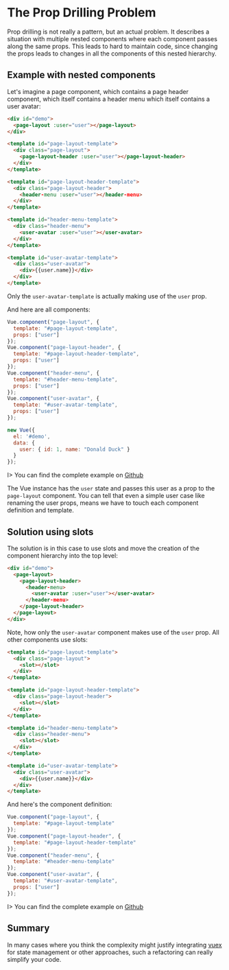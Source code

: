 # The Prop Drilling Problem

Prop drilling is not really a pattern, but an actual problem. It describes a situation with multiple nested components where each component passes along the same props. This leads to hard to maintain code, since changing the props leads to changes in all the components of this nested hierarchy.

## Example with nested components

Let's imagine a page component, which contains a page header component, which itself contains a header menu which itself contains a user avatar:

```html
<div id="demo">
  <page-layout :user="user"></page-layout>
</div>

<template id="page-layout-template">
  <div class="page-layout">
    <page-layout-header :user="user"></page-layout-header>
  </div>
</template>

<template id="page-layout-header-template">
  <div class="page-layout-header">
    <header-menu :user="user"></header-menu>
  </div>
</template>

<template id="header-menu-template">
  <div class="header-menu">
    <user-avatar :user="user"></user-avatar>
  </div>
</template>

<template id="user-avatar-template">
  <div class="user-avatar">
    <div>{{user.name}}</div>
  </div>
</template>
```

Only the `user-avatar-template` is actually making use of the `user` prop.

And here are all components:

```js
Vue.component("page-layout", {
  template: "#page-layout-template",
  props: ["user"]
});
Vue.component("page-layout-header", {
  template: "#page-layout-header-template",
  props: ["user"]
});
Vue.component("header-menu", {
  template: "#header-menu-template",
  props: ["user"]
});
Vue.component("user-avatar", {
  template: "#user-avatar-template",
  props: ["user"]
});

new Vue({ 
  el: '#demo',
  data: {
    user: { id: 1, name: "Donald Duck" }
  }
});
```

I> You can find the complete example on [Github](https://github.com/fdietz/vue_components_book_examples/tree/master/chapter-9/example-1)

The Vue instance has the `user` state and passes this user as a prop to the `page-layout` component. You can tell that even a simple user case like renaming the user props, means we have to touch each component definition and template.

## Solution using slots

The solution is in this case to use slots and move the creation of the component hierarchy into the top level:

```html
<div id="demo">
  <page-layout>
    <page-layout-header>
      <header-menu>
        <user-avatar :user="user"></user-avatar>
      </header-menu>
    </page-layout-header>
  </page-layout>
</div>
```

Note, how only the `user-avatar` component makes use of the `user` prop. All other components use slots:

```html
<template id="page-layout-template">
  <div class="page-layout">
    <slot></slot>
  </div>
</template>

<template id="page-layout-header-template">
  <div class="page-layout-header">
    <slot></slot>
  </div>
</template>

<template id="header-menu-template">
  <div class="header-menu">
    <slot></slot>
  </div>
</template>

<template id="user-avatar-template">
  <div class="user-avatar">
    <div>{{user.name}}</div>
  </div>
</template>
```

And here's the component definition:

```js
Vue.component("page-layout", {
  template: "#page-layout-template"
});
Vue.component("page-layout-header", {
  template: "#page-layout-header-template"
});
Vue.component("header-menu", {
  template: "#header-menu-template"
});
Vue.component("user-avatar", {
  template: "#user-avatar-template",
  props: ["user"]
});
```

I> You can find the complete example on [Github](https://github.com/fdietz/vue_components_book_examples/tree/master/chapter-9/example-2)

## Summary

In many cases where you think the complexity might justify integrating [vuex](https://vuex.vuejs.org/) for state management or other approaches, such a refactoring can really simplify your code.